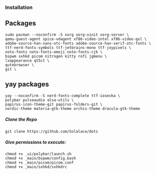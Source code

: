 ### Installation

## Packages
```
sudo pacman --noconfirm -S xorg xorg-xinit xorg-server \
qemu-guest-agent spice-vdagent xf86-video-intel xf86-video-qxl \
adobe-source-han-sans-otc-fonts adobe-source-han-serif-otc-fonts \
ttf-nerd-fonts-symbols ttf-jetbrains-mono ttf-joypixels \
noto-fonts noto-fonts-emoji noto-fonts-cjk \
bspwm sxhkd picom nitrogen kitty rofi jgmenu \
lxappearance qt5ct \
qutebrowser \
git \
```

## yay packages
```
yay --noconfirm -S nerd-fonts-complete ttf-iosevka \
polybar pulseaudio alsa-utils \
papirus-icon-theme-git papirus-folders-git \
nordic-theme materia-gtk-theme orchis-theme dracula-gtk-theme
```

##### Clone the Repo
```
git clone https://github.com/Solalace/dots
```

##### Give permissions to execute:
```
chmod +x _ui/polybar/launch.sh
chmod +x _main/bspwm/config.bash
chmod +x _main/picom/picom.conf
chmod +x _main/sxhkd/sxhkdrc
``` 
